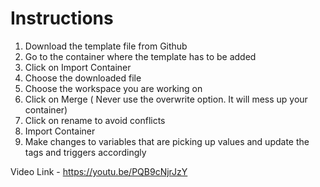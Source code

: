 # Instructions
1. Download the template file from Github
2. Go to the container where the template has to be added
3. Click on Import Container
4. Choose the downloaded file
5. Choose the workspace you are working on
6. Click on Merge ( Never use the overwrite option. It will mess up your container)
7. Click on rename to avoid conflicts
8. Import Container
9. Make changes to variables that are picking up values and update the tags and triggers accordingly

Video Link - https://youtu.be/PQB9cNjrJzY